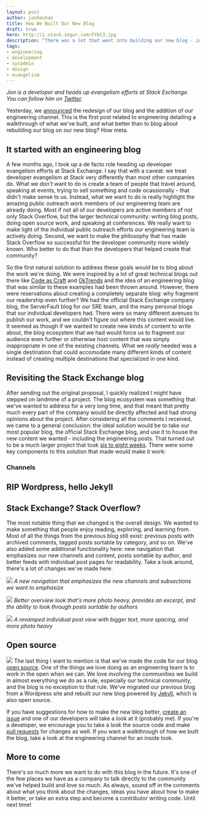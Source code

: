```yaml
---
layout: post
author: jonhmchan
title: How We Built Our New Blog
draft: true
hero: http://i.stack.imgur.com/FYbC3.jpg
description: "There was a lot that went into building our new blog - including the new engineering channel. See why it took us six to eight weeks to move to a new system, migrate our old content, and redesign the whole system."
tags:
- engineering
- development
- sysadmin
- design
- evangelism
---
```


*Jon is a developer and heads up evangelism efforts at Stack Exchange. You can follow him on [Twitter](http://twitter.com/jonhmchan).*

Yesterday, we [announced](http://blog.stackexchange.com/2015/07/the-new-stack-exchange-blog/) the redesign of our blog and the addition of our engineering channel. This is the first post related to engineering detailing a walkthrough of what we've built, and what better than to blog about rebuilding our blog on our new blog? How meta.

## It started with an engineering blog
A few months ago, I took up a de facto role heading up developer evangelism efforts at Stack Exchange. I say that with a caveat: we treat developer evangelism at Stack very differently than most other companies do. What we *don't* want to do is create a team of people that travel around, speaking at events, trying to sell something and code ocassionally - that didn't make sense to us. Instead, what we want to do is really highlight the amazing public outreach work members of our engineering team are already doing. Most if not all of our developers are active members of not only Stack Overflow, but the larger technical community: writing blog posts, doing open source work, and speaking at conferences. We really want to make light of the individual public outreach efforts our engineering team is actively doing. Second, we want to make the philosophy that has made Stack Overflow so successful for the developer community more widely known. Who better to do that than the developers that helped create that community?

So the first natural solution to address these goals would be to blog about the work we're doing. We were inspired by a lot of great technical blogs out there like [Code as Craft](https://codeascraft.com/) and [OkTrends](http://oktrends.okcupid.com/) and the idea of an engineering blog that was similar to these examples had been thrown around. However, there were reservations about creating a completely separate blog: why fragment our readership even further? We had the official Stack Exchange company blog, the ServerFault blog for our SRE team, and the many personal blogs that our individual developers had. There were so many different avenues to publish our work, and we couldn't figure out where this content would live. It seemed as though if we wanted to create new kinds of content to write about, the blog ecosystem that we had would force us to fragment our audience even further or otherwise host content that was simply inappropriate in one of the existing channels. What we *really* needed was a single destination that could accomodate many different kinds of content instead of creating multiple destinations that specialized in one kind.

## Revisiting the Stack Exchange blog
After sending out the original proposal, I quickly realized I might have stepped on landmine of a project. The blog ecosystem was something that we've wanted to address for a very long time, and that meant that pretty much every part of the company would be directly affected and had strong opinions about the project. After considering all the comments I received, we came to a general conclusion: the ideal solution would be to take our most popular blog, the official Stack Exchange blog, and use it to house the new content we wanted - including the engineering posts. That turned out to be a much larger project that took [six to eight weeks](http://meta.stackexchange.com/questions/19478/the-many-memes-of-meta/19514#19514). There were some key components to this solution that made would make it work:

### Channels

### 

## RIP Wordpress, hello Jekyll

## Stack Exchange? Stack Overflow?
The most notable thing that we changed is the overall design. We wanted to make something that people enjoy reading, exploring, and learning from. Most of all the things from the previous blog still exist: previous posts with archived comments, tagged posts sortable by category, and so on. We've also added some additional functionality here: new navigation that emphasizes our new channels and content, posts sortable by author, and better feeds with individual post pages for readability. Take a look around, there's a lot of changes we've made here.


![](http://i.stack.imgur.com/jfB91.png)
*A new navigation that emphasizes the new channels and subsections we want to emphasize*


![](http://i.stack.imgur.com/fdA9K.png)
*Better overview look that's more photo heavy, provides an excerpt, and the ability to look through posts sortable by authors*


![](http://i.stack.imgur.com/gu34P.png)
*A revamped individual post view with bigger text, more spacing, and more photo heavy*


## Open source
![](http://i.stack.imgur.com/ggOC0.png)
The last thing I want to mention is that we've made the code for our blog [open source](https://github.com/StackExchange/blog). One of the things we love doing as an engineering team is to work in the open when we can. We love involving the communities we build in almost everything we do as a rule, especially our technical community, and the blog is no exception to that rule. We've migrated our previous blog from a Wordpress site and rebuilt our new blog powered by [Jekyll](http://jekyllrb.com/), which is also open source.

If you have suggestions for how to make the new blog better, [create an issue](https://github.com/StackExchange/blog/issues) and one of our developers will take a look at it (probably me). If you're a developer, we encourage you to take a look the source code and make [pull requests](https://github.com/StackExchange/blog/pulls) for changes as well. If you want a walkthrough of how we built the blog, take a look at the engineering channel for an inside look.

## More to come
There's so much more we want to do with this blog in the future. It's one of the few places we have as a company to talk directly to the community we've helped build and love so much. As always, sound off in the comments about what you think about the changes, ideas you have about how to make it better, or take an extra step and become a contributor writing code. Until next time!

